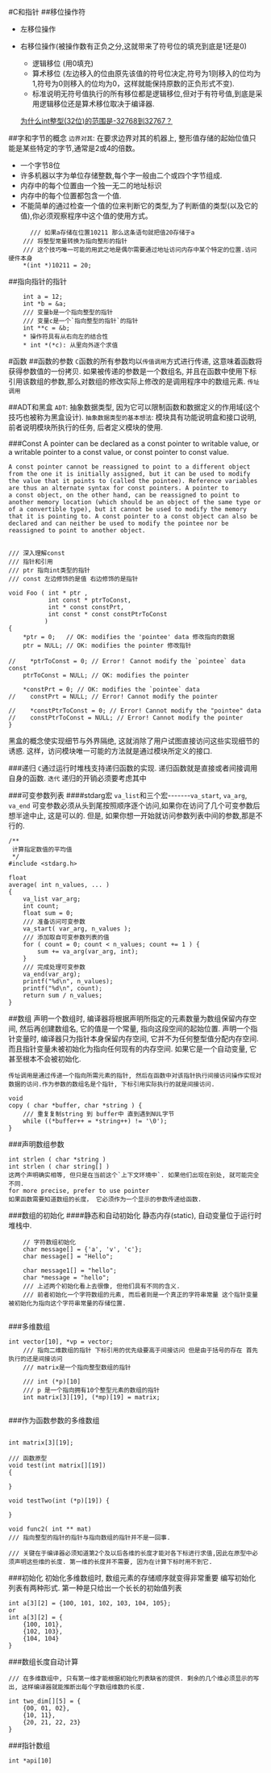 #C和指针
##移位操作符
* 左移位操作
* 右移位操作(被操作数有正负之分,这就带来了符号位的填充到底是1还是0)
	* 逻辑移位 (用0填充)
	* 算术移位 (左边移入的位由原先该值的符号位决定,符号为1则移入的位均为1,符号为0则移入的位均为0，这样就能保持原数的正负形式不变).
	* 标准说明无符号值执行的所有移位都是逻辑移位,但对于有符号值,到底是采用逻辑移位还是算术移位取决于编译器.

	[为什么int整型(32位)的范围是-32768到32767？](https://my.oschina.net/lcniuren33/blog/63762)

##字和字节的概念
`边界对其`: 在要求边界对其的机器上, 整形值存储的起始位值只能是某些特定的字节,通常是2或4的倍数。

* 一个字节8位
* 许多机器以字为单位存储整数,每个字一般由二个或四个字节组成.
* 内存中的每个位置由一个独一无二的地址标识
* 内存中的每个位置都包含一个值.
* 不能简单的通过检查一个值的位来判断它的类型,为了判断值的类型(以及它的值),你必须观察程序中这个值的使用方式。


```
 	  /// 如果a存储在位置10211 那么这条语句就把值20存储于a
    /// 将整型常量转换为指向整形的指针
    /// 这个技巧唯一可能的用武之地是偶尔需要通过地址访问内存中某个特定的位置.访问硬件本身
    *(int *)10211 = 20;
```

##指向指针的指针

```
    int a = 12;
    int *b = &a;
    /// 变量b是一个指向整型的指针
    /// 变量c是一个`指向整型的指针`的指针
    int **c = &b;
    * 操作符具有从右向左的结合性
    * int *(*c): 从里向外逐个求值
```

#函数
##函数的参数
`C`函数的所有参数均以`传值调用`方式进行传递, 这意味着函数将获得参数值的一份拷贝.
如果被传递的参数是一个数组名, 并且在函数中使用下标引用该数组的参数,那么对数组的修改实际上修改的是调用程序中的数组元素. `传址调用`

##ADT和黑盒
`ADT`: 抽象数据类型, 因为它可以限制函数和数据定义的作用域(这个技巧也被称为黑盒设计).
`抽象数据类型的基本想法`: 模块具有功能说明盒和接口说明, 前者说明模块所执行的任务, 后者定义模块的使用.

###Const
A pointer can be declared as a const pointer to writable value, or a writable pointer to a const value, or const pointer to const value.

```
A const pointer cannot be reassigned to point to a different object from the one it is initially assigned, but it can be used to modify the value that it points to (called the pointee). Reference variables are thus an alternate syntax for const pointers. A pointer to a const object, on the other hand, can be reassigned to point to another memory location (which should be an object of the same type or of a convertible type), but it cannot be used to modify the memory that it is pointing to. A const pointer to a const object can also be declared and can neither be used to modify the pointee nor be reassigned to point to another object.


``` 

```
/// 深入理解const
/// 指针和引用
/// ptr 指向int类型的指针
/// const 左边修饰的是值 右边修饰的是指针 
 
void Foo ( int * ptr ,
           int const * ptrToConst,
           int * const constPrt,
           int const * const constPtrToConst
          )
{
    *ptr = 0;   // OK: modifies the 'pointee' data 修改指向的数据
    ptr = NULL; // OK: modifies the pointer 修改指针

//    *ptrToConst = 0; // Error！ Cannot modify the `pointee` data const
    ptrToConst = NULL; // OK: modifies the pointer

    *constPrt = 0; // OK: modifies the `pointee` data
//    constPrt = NULL; // Error! Cannot modify the pointer

//    *constPtrToConst = 0; // Error! Cannot modify the "pointee" data
//    constPtrToConst = NULL; // Error! Cannot modify the pointer
}

```
黑盒的概念使实现细节与外界隔绝, 这就消除了用户试图直接访问这些实现细节的诱惑. 这样，访问模块唯一可能的方法就是通过模块所定义的接口.

###递归
`C`通过运行时堆栈支持递归函数的实现. 递归函数就是直接或者间接调用自身的函数.
`迭代`
递归的开销必须要考虑其中

###可变参数列表
####stdarg宏
`va_list`和三个宏-------`va_start`, `va_arg`, `va_end`
可变参数必须从头到尾按照顺序逐个访问,如果你在访问了几个可变参数后想半途中止, 这是可以的.
但是, 如果你想一开始就访问参数列表中间的参数,那是不行的.

```
/**
 计算指定数值的平均值
 */
#include <stdarg.h>

float
average( int n_values, ... )
{
    va_list var_arg;
    int count;
    float sum = 0;
    /// 准备访问可变参数
    va_start( var_arg, n_values );
    /// 添加取自可变参数列表的值
    for ( count = 0; count < n_values; count += 1 ) {
        sum += va_arg(var_arg, int);
    }
    /// 完成处理可变参数
    va_end(var_arg);
    printf("%d\n", n_values);
    printf("%d\n", count);
    return sum / n_values;
}
```
##数组
声明一个数组时, 编译器将根据声明所指定的元素数量为数组保留内存空间, 然后再创建数组名, 它的值是一个常量, 指向这段空间的起始位置.
声明一个指针变量时, 编译器只为指针本身保留内存空间, 它并不为任何整型值分配内存空间.而且指针变量未被初始化为指向任何现有的内存空间. 如果它是一个自动变量, 它甚至根本不会被初始化.


```
传址调用是通过传递一个指向所需元素的指针, 然后在函数中对该指针执行间接访问操作实现对数据的访问.作为参数的数组名是个指针, 下标引用实际执行的就是间接访问.
```


```
void
copy ( char *buffer, char *string ) {
    /// 重复复制string 到 buffer中 直到遇到NUL字节
    while ((*buffer++ = *string++) != '\0');
}
```

###声明数组参数

```
int strlen ( char *string )
int strlen ( char string[] )
这两个声明确实相等, 但只是在当前这个`上下文环境中`. 如果他们出现在别处, 就可能完全不同.
for more precise, prefer to use pointer
如果函数需要知道数组的长度， 它必须作为一个显示的参数传递给函数.
```

###数组的初始化
####静态和自动初始化
静态内存(static),  自动变量位于运行时堆栈中.


```
    // 字符数组初始化
    char message[] = {'a', 'v', 'c'};
    char message[] = "Hello";
    
    char message1[] = "hello";
    char *message = "hello";
    /// 上述两个初始化看上去很像, 但他们具有不同的含义.
    /// 前者初始化一个字符数组的元素, 而后者则是一个真正的字符串常量 这个指针变量被初始化为指向这个字符串常量的存储位置.
    
```

###多维数组

```
int vector[10], *vp = vector;
    /// 指向二维数组的指针 下标引用的优先级要高于间接访问 但是由于括号的存在 首先执行的还是间接访问
    /// matrix是一个指向整型数组的指针

    /// int (*p)[10]
    /// p 是一个指向拥有10个整型元素的数组的指针
    int matrix[3][19], (*mp)[19] = matrix;
    
```

###作为函数参数的多维数组

```

int matrix[3][19];

/// 函数原型
void test(int matrix[][19])
{

}

void testTwo(int (*p)[19]) {

}

void func2( int ** mat)
/// 指向整型的指针的指针与指向数组的指针并不是一回事.

/// 关键在于编译器必须知道第2个及以后各维的长度才能对各下标进行求值,因此在原型中必须声明这些维的长度. 第一维的长度并不需要, 因为在计算下标时用不到它.
```

###初始化
初始化多维数组时, 数组元素的存储顺序就变得非常重要
编写初始化列表有两种形式. 第一种是只给出一个长长的初始值列表

```
int a[3][2] = {100, 101, 102, 103, 104, 105};
or 
int a[3][2] = {
	{100, 101}, 
	{102, 103},
	{104, 104}
}
```
###数组长度自动计算

```
/// 在多维数组中, 只有第一维才能根据初始化列表缺省的提供. 剩余的几个维必须显示的写出, 这样编译器就能推断出每个字数组维数的长度.

int two_dim[][5] = {
	{00, 01, 02},
	{10, 11},
	{20, 21, 22, 23}
}
```

###指针数组

```
int *api[10]
```

